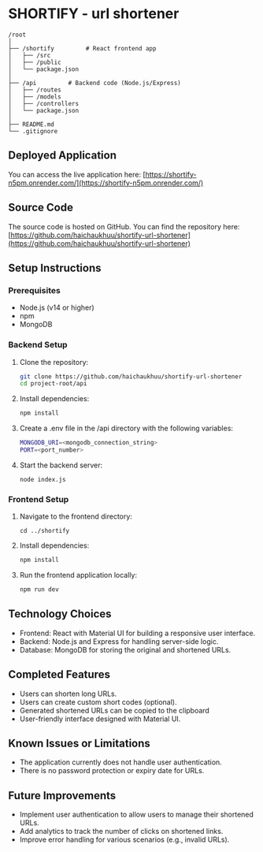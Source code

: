 # SHORTIFY - url shortener 

```
/root
│
├── /shortify         # React frontend app
│   ├── /src
│   ├── /public
│   └── package.json
│
├── /api         # Backend code (Node.js/Express)
│   ├── /routes
│   ├── /models
│   ├── /controllers
│   └── package.json
│
├── README.md       
└── .gitignore      
```


## Deployed Application

You can access the live application here: [https://shortify-n5pm.onrender.com/](https://shortify-n5pm.onrender.com/)

## Source Code

The source code is hosted on GitHub. You can find the repository here: [https://github.com/haichaukhuu/shortify-url-shortener](https://github.com/haichaukhuu/shortify-url-shortener)

## Setup Instructions

### Prerequisites

- Node.js (v14 or higher)
- npm
- MongoDB

### Backend Setup

1. Clone the repository:
   ```bash
   git clone https://github.com/haichaukhuu/shortify-url-shortener
   cd project-root/api

2. Install dependencies:
   ```bash
   npm install
3. Create a .env file in the /api directory with the following variables:
   ```bash
   MONGODB_URI=<mongodb_connection_string>
   PORT=<port_number>
4. Start the backend server:
    ```
    node index.js
### Frontend Setup
1. Navigate to the frontend directory:
    ```
    cd ../shortify
2. Install dependencies:
   ```bash
   npm install
3. Run the frontend application locally:
   ```bash
   npm run dev
## Technology Choices
- Frontend: React with Material UI for building a responsive user interface.
- Backend: Node.js and Express for handling server-side logic.
- Database: MongoDB for storing the original and shortened URLs.

## Completed Features
- Users can shorten long URLs.
- Users can create custom short codes (optional). 
- Generated shortened URLs can be copied to the clipboard
- User-friendly interface designed with Material UI.

## Known Issues or Limitations
- The application currently does not handle user authentication.
- There is no password protection or expiry date for URLs.

## Future Improvements
- Implement user authentication to allow users to manage their shortened URLs.
- Add analytics to track the number of clicks on shortened links.
- Improve error handling for various scenarios (e.g., invalid URLs).

